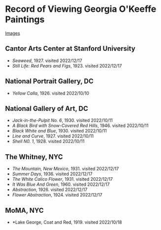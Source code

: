 # Record of Viewing Georgia O'Keeffe Paintings

[Images](https://photos.app.goo.gl/atHkaU11FBsJ3gaB6)

## Cantor Arts Center at Stanford University

* *Seaweed*, 1927. visited 2022/12/17
* *Still Life: Red Pears and Figs*, 1923. visited 2022/12/17

## National Portrait Gallery, DC
* *Yellow Calla*, 1926. visited 2022/10/10

## National Gallery of Art, DC
* *Jack-in-the-Pulpit No. 6*, 1930. visited 2022/10/11
* *A Black Bird with Snow-Covered Red Hills*, 1946. visited 2022/10/11
* *Black White and Blue*, 1930. visited 2022/10/11
* *Line and Curve*, 1927. visited 2022/10/11
* *Shell N0. 1*, 1928. visited 2022/10/11

## The Whitney, NYC
* *The Mountain, New Mexico*, 1931. visited 2022/12/17
* *Summer Days*, 1936. visited 2022/12/17
* *The White Calico Flower*, 1931. visited 2022/12/17
* *It Was Blue And Green*, 1960. visited 2022/12/17
* *Abstraction*, 1926. visited 2022/12/17
* *Flower Abstraction*, 1924. visited 2022/12/17

## MoMA, NYC
* *Lake George, Coat and Red, 1919. visited 2022/10/18
